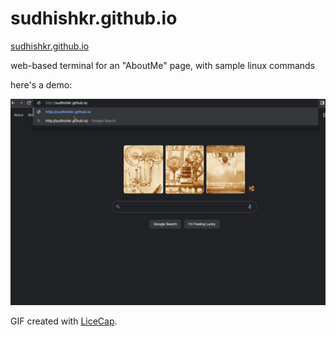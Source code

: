 # sudhishkr.github.io

[sudhishkr.github.io](https://sudhishkr.github.io)

web-based terminal for an "AboutMe" page, with sample linux commands

here's a demo:

<img src='https://github.com/sudhishkr/sudhishkr.github.io/blob/master/sudhishkr.github.io.gif' title='demo' width='' alt='demo' />

GIF created with [LiceCap](https://www.cockos.com/licecap/).
